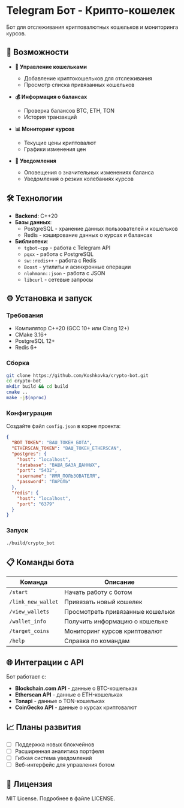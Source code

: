 # Telegram Бот -  Крипто-кошелек 

Бот для отслеживания криптовалютных кошельков и мониторинга курсов.

## 🚀 Возможности
- **📌 Управление кошельками**
  - Добавление криптокошельков для отслеживания
  - Просмотр списка привязанных кошельков

- **💰 Информация о балансах**
  - Проверка балансов BTC, ETH, TON
  - История транзакций

- **📊 Мониторинг курсов**
  - Текущие цены криптовалют
  - Графики изменения цен

- **🔔 Уведомления**
  - Оповещения о значительных изменениях баланса
  - Уведомления о резких колебаниях курсов

## 🛠 Технологии
- **Backend**: C++20
- **Базы данных**:
  - PostgreSQL - хранение данных пользователей и кошельков
  - Redis - кэширование данных о курсах и балансах
- **Библиотеки**:
  - `tgbot-cpp` - работа с Telegram API
  - `pqxx` - работа с PostgreSQL
  - `sw::redis++` - работа с Redis
  - `Boost` - утилиты и асинхронные операции
  - `nlohmann::json` - работа с JSON
  - `libcurl` - сетевые запросы

## ⚙️ Установка и запуск

### Требования
- Компилятор C++20 (GCC 10+ или Clang 12+)
- CMake 3.16+
- PostgreSQL 12+
- Redis 6+

### Сборка
```bash
git clone https://github.com/Koshkovka/crypto-bot.git
cd crypto-bot
mkdir build && cd build
cmake ..
make -j$(nproc)
```

### Конфигурация
Создайте файл `config.json` в корне проекта:
```json
{
  "BOT_TOKEN": "ВАШ_ТОКЕН_БОТА",
  "ETHERSCAN_TOKEN": "ВАШ_ТОКЕН_ETHERSCAN",
  "postgres": {
    "host": "localhost",
    "database": "ВАША_БАЗА_ДАННЫХ",
    "port": "5432",
    "username": "ИМЯ_ПОЛЬЗОВАТЕЛЯ",
    "password": "ПАРОЛЬ"
  },
  "redis": {
    "host": "localhost",
    "port": "6379"
  }
}
```

### Запуск
```bash
./build/crypto_bot
```

## 📋 Команды бота
| Команда | Описание |
|---------|----------|
| `/start` | Начать работу с ботом |
| `/link_new_wallet` | Привязать новый кошелек |
| `/view_wallets` | Просмотреть привязанные кошельки |
| `/wallet_info` | Получить информацию о кошельке |
| `/target_coins` | Мониторинг курсов криптовалют |
| `/help` | Справка по командам |

## 🌐 Интеграции с API
Бот работает с:
- **Blockchain.com API** - данные о BTC-кошельках
- **Etherscan API** - данные о ETH-кошельках
- **Tonapi** - данные о TON-кошельках
- **CoinGecko API** - данные о курсах криптовалют

## 📈 Планы развития
- [ ] Поддержка новых блокчейнов
- [ ] Расширенная аналитика портфеля
- [ ] Гибкая система уведомлений
- [ ] Веб-интерфейс для управления ботом

## 📜 Лицензия
MIT License. Подробнее в файле LICENSE.
